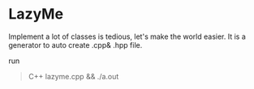 # LazyMe
Implement a lot of classes is tedious, let's make the world easier. It is a generator to auto create .cpp&amp; .hpp file.

run
> C++ lazyme.cpp && ./a.out
